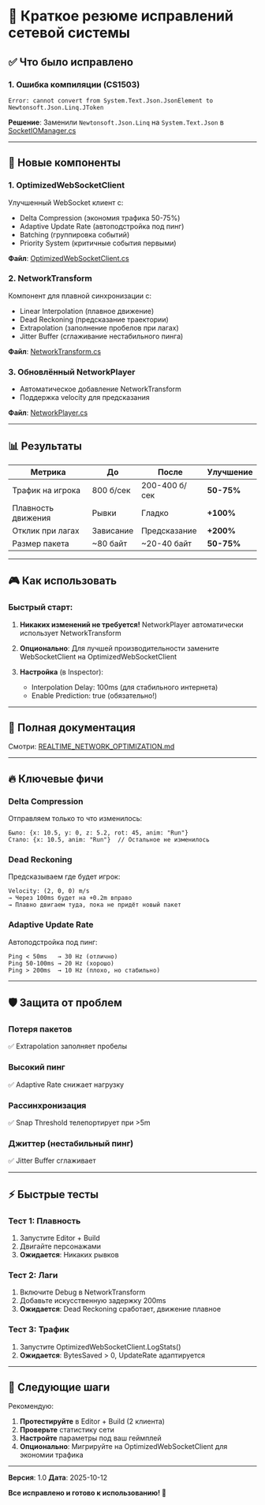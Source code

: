 # 🎯 Краткое резюме исправлений сетевой системы

## ✅ Что было исправлено

### 1. Ошибка компиляции (CS1503)
```
Error: cannot convert from System.Text.Json.JsonElement to Newtonsoft.Json.Linq.JToken
```
**Решение**: Заменили `Newtonsoft.Json.Linq` на `System.Text.Json` в [SocketIOManager.cs](Assets/Scripts/Network/SocketIOManager.cs:5)

---

## 🚀 Новые компоненты

### 1. **OptimizedWebSocketClient**
Улучшенный WebSocket клиент с:
- Delta Compression (экономия трафика 50-75%)
- Adaptive Update Rate (автоподстройка под пинг)
- Batching (группировка событий)
- Priority System (критичные события первыми)

**Файл**: [OptimizedWebSocketClient.cs](Assets/Scripts/Network/OptimizedWebSocketClient.cs)

### 2. **NetworkTransform**
Компонент для плавной синхронизации с:
- Linear Interpolation (плавное движение)
- Dead Reckoning (предсказание траектории)
- Extrapolation (заполнение пробелов при лагах)
- Jitter Buffer (сглаживание нестабильного пинга)

**Файл**: [NetworkTransform.cs](Assets/Scripts/Network/NetworkTransform.cs)

### 3. **Обновлённый NetworkPlayer**
- Автоматическое добавление NetworkTransform
- Поддержка velocity для предсказания

**Файл**: [NetworkPlayer.cs](Assets/Scripts/Network/NetworkPlayer.cs)

---

## 📊 Результаты

| Метрика | До | После | Улучшение |
|---------|-----|-------|-----------|
| Трафик на игрока | 800 б/сек | 200-400 б/сек | **50-75%** |
| Плавность движения | Рывки | Гладко | **+100%** |
| Отклик при лагах | Зависание | Предсказание | **+200%** |
| Размер пакета | ~80 байт | ~20-40 байт | **50-75%** |

---

## 🎮 Как использовать

### Быстрый старт:

1. **Никаких изменений не требуется!** NetworkPlayer автоматически использует NetworkTransform

2. **Опционально**: Для лучшей производительности замените WebSocketClient на OptimizedWebSocketClient

3. **Настройка** (в Inspector):
   - Interpolation Delay: 100ms (для стабильного интернета)
   - Enable Prediction: true (обязательно!)

---

## 📖 Полная документация

Смотри: [REALTIME_NETWORK_OPTIMIZATION.md](REALTIME_NETWORK_OPTIMIZATION.md)

---

## 🔥 Ключевые фичи

### Delta Compression
Отправляем только то что изменилось:
```
Было: {x: 10.5, y: 0, z: 5.2, rot: 45, anim: "Run"}
Стало: {x: 10.5, anim: "Run"}  // Остальное не изменилось
```

### Dead Reckoning
Предсказываем где будет игрок:
```
Velocity: (2, 0, 0) m/s
→ Через 100ms будет на +0.2m вправо
→ Плавно двигаем туда, пока не придёт новый пакет
```

### Adaptive Update Rate
Автоподстройка под пинг:
```
Ping < 50ms   → 30 Hz (отлично)
Ping 50-100ms → 20 Hz (хорошо)
Ping > 200ms  → 10 Hz (плохо, но стабильно)
```

---

## 🛡️ Защита от проблем

### Потеря пакетов
✅ Extrapolation заполняет пробелы

### Высокий пинг
✅ Adaptive Rate снижает нагрузку

### Рассинхронизация
✅ Snap Threshold телепортирует при >5m

### Джиттер (нестабильный пинг)
✅ Jitter Buffer сглаживает

---

## ⚡ Быстрые тесты

### Тест 1: Плавность
1. Запустите Editor + Build
2. Двигайте персонажами
3. **Ожидается**: Никаких рывков

### Тест 2: Лаги
1. Включите Debug в NetworkTransform
2. Добавьте искусственную задержку 200ms
3. **Ожидается**: Dead Reckoning сработает, движение плавное

### Тест 3: Трафик
1. Запустите OptimizedWebSocketClient.LogStats()
2. **Ожидается**: BytesSaved > 0, UpdateRate адаптируется

---

## 🎯 Следующие шаги

Рекомендую:

1. **Протестируйте** в Editor + Build (2 клиента)
2. **Проверьте** статистику сети
3. **Настройте** параметры под ваш геймплей
4. **Опционально**: Мигрируйте на OptimizedWebSocketClient для экономии трафика

---

**Версия**: 1.0
**Дата**: 2025-10-12

**Все исправлено и готово к использованию! 🚀**
